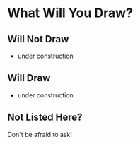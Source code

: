 # What Will You Draw?

## Will Not Draw

- under construction

## Will Draw

- under construction

## Not Listed Here?

Don't be afraid to ask!
